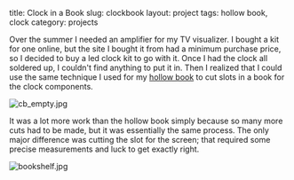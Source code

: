 title: Clock in a Book
slug: clockbook
layout: project
tags: hollow book, clock
category: projects


Over the summer I needed an amplifier for my TV visualizer. I bought a kit for
one online, but the site I bought it from had a minimum purchase price, so I
decided to buy a led clock kit to go with it. Once I had the clock all soldered
up, I couldn't find anything to put it in. Then I realized that I could use the
same technique I used for my [hollow book]({static}./hollowbook.html) to cut slots in a book for the
clock components.

![cb_empty.jpg]({static}./images/cb_empty.jpg)

It was a lot more work than the hollow book simply because so many more cuts
had to be made, but it was essentially the same process. The only major
difference was cutting the slot for the screen; that required some precise
measurements and luck to get exactly right.

![bookshelf.jpg]({static}./images/bookshelf.jpg)
